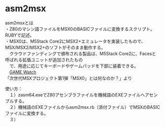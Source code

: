 # asm2msx  
asm2msxとは  
・Z80のマシン語ファイルをMSX0のBASICファイルに変換するスクリプト。RUBYで記述。  
・MSX0は、M5Stack Core2にMSX2+エミュレータを実装したもので、MSX/MSX2/MSX2+のソフトがそのまま動作する。  
　クラウドファンディングで頒布される製品は、M5Stack Core2に、Facesと呼ばれる拡張ユニットが追加されたもの  
 　で、用途に応じてキーボードやゲームパッドを下部に装着できる。  
  　[GAME Watch](https://game.watch.impress.co.jp/docs/kikaku/1468315.html)   
   「次世代MSXプロジェクト第1弾「MSX0」とは何なのか？」より  
   
 使い方：  
 　１）zasm64.exeでZ80アセンブラファイルを機械語のEXEファイルへアセンブルする。  
 　２）機械語のEXEファイルからasm2msx.rb（添付ファイル）でMSXのBASICファイルに変換する。  
 　３）
